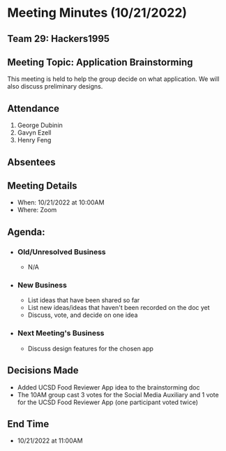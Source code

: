 # Meeting Minutes (10/21/2022)
## Team 29: Hackers1995
## Meeting Topic: Application Brainstorming
This meeting is held to help the group decide on what application. We will also discuss preliminary designs.
## Attendance
1. George Dubinin
2. Gavyn Ezell
3. Henry Feng

## Absentees


## Meeting Details
- When: 10/21/2022 at 10:00AM
- Where: Zoom

## Agenda:
- ### Old/Unresolved Business
  - N/A
- ### New Business
  - List ideas that have been shared so far
  - List new ideas/ideas that haven't been recorded on the doc yet
  - Discuss, vote, and decide on one idea
- ### Next Meeting's Business
  - Discuss design features for the chosen app

## Decisions Made
- Added UCSD Food Reviewer App idea to the brainstorming doc
- The 10AM group cast 3 votes for the Social Media Auxiliary and 1 vote for the UCSD Food Reviewer App (one participant voted twice)

## End Time
- 10/21/2022 at 11:00AM